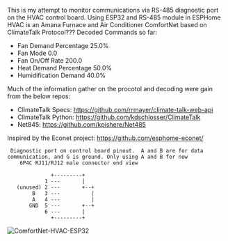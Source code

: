 This is my attempt to monitor communications via RS-485 diagnostic port on the HVAC control board.
Using ESP32 and RS-485 module in ESPHome
HVAC is an Amana Furnace and Air Conditioner
ComfortNet based on ClimateTalk Protocol???
Decoded Commands so far:
 - Fan Demand Percentage 25.0%
 - Fan Mode 0.0
 - Fan On/Off Rate 200.0
 - Heat Demand Percentage 50.0%
 - Humidification Demand 40.0%


Much of the information gather on the procotol and decoding were gain from the below repos:
 - ClimateTalk Specs: https://github.com/rrmayer/climate-talk-web-api
 - ClimateTalk Python: https://github.com/kdschlosser/ClimateTalk
 - Net845: https://github.com/kpishere/Net485

Inspired by the Econet project: https://github.com/esphome-econet/

```
 Diagnostic port on control board pinout.  A and B are for data communication, and G is ground. Only using A and B for now
    6P4C RJ11/RJ12 male connector end view   
    
              +---------+
            1 ---       |
   (unused) 2 ---       +--+ 
        B   3 ---          |     
        A   4 ---          |        
       GND  5 ---       +--+
            6 ---       |
              +---------+
```
![ComfortNet-HVAC-ESP32](https://github.com/user-attachments/assets/815e37de-b993-4419-ac75-21c3e48f759e)

